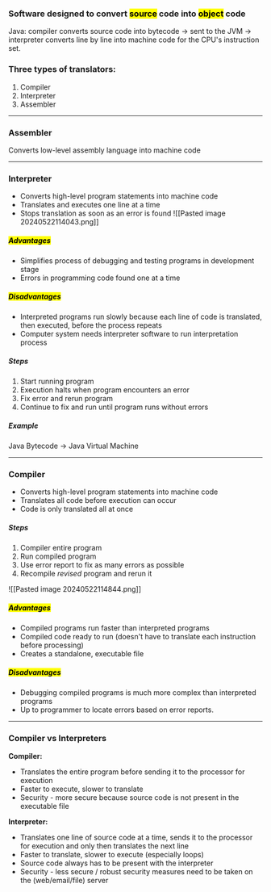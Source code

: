 ### Software designed to convert <mark class="hltr-blue">source</mark> code into <mark class="hltr-green">object</mark> code

Java: compiler converts source code into bytecode $\rightarrow$ sent to the JVM $\rightarrow$ interpreter converts line by line into machine code for the CPU's instruction set.


### Three types of translators:
1. Compiler
2. Interpreter
3. Assembler
_____
### Assembler
Converts low-level assembly language into machine code
________
### Interpreter
- Converts high-level program statements into machine code
- Translates and executes one line at a time
- Stops translation as soon as an error is found
![[Pasted image 20240522114043.png]]
##### <mark class="hltr-green">Advantages</mark>
- Simplifies process of debugging and testing programs in development stage
- Errors in programming code found one at a time

##### <mark class="hltr-red">Disadvantages</mark>
- Interpreted programs run slowly because each line of code is translated, then executed, before the process repeats
- Computer system needs interpreter software to run interpretation process

##### Steps
1. Start running program
2. Execution halts when program encounters an error
3. Fix error and rerun program
4. Continue to fix and run until program runs without errors
##### Example
Java Bytecode $\rightarrow$ Java Virtual Machine
______
### Compiler
- Converts high-level program statements into machine code
- Translates all code before execution can occur
- Code is only translated all at once

##### Steps
1. Compiler entire program
2. Run compiled program
3. Use error report to fix as many errors as possible
4. Recompile _revised_ program and rerun it

![[Pasted image 20240522114844.png]]

##### <mark class="hltr-green">Advantages</mark>
- Compiled programs run faster than interpreted programs
- Compiled code ready to run (doesn't have to translate each instruction before processing)
- Creates a standalone, executable file

##### <mark class="hltr-red">Disadvantages</mark>
- Debugging compiled programs is much more complex than interpreted programs
- Up to programmer to locate errors based on error reports.

________

### Compiler vs Interpreters
**Compiler:**
- Translates the entire program before sending it to the processor for execution
- Faster to execute, slower to translate
- Security - more secure because source code is not present in the executable file

**Interpreter:**
- Translates one line of source code at a time, sends it to the processor for execution and only then translates the next line
- Faster to translate, slower to execute (especially loops)
- Source code always has to be present with the interpreter
- Security - less secure / robust security measures need to be taken on the (web/email/file) server
